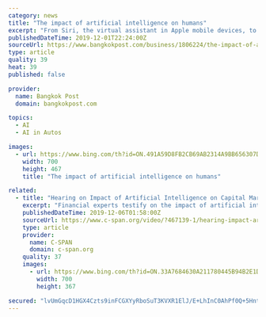 ```yaml
---
category: news
title: "The impact of artificial intelligence on humans"
excerpt: "From Siri, the virtual assistant in Apple mobile devices, to self-driving cars, artificial intelligence (AI) is progressing rapidly, outperforming humans at some tasks. As with the majority of the changes happening globally, there will be positive and negative impacts as AI continues to shape the world we live in. Every single one of us will ..."
publishedDateTime: 2019-12-01T22:24:00Z
sourceUrl: https://www.bangkokpost.com/business/1806224/the-impact-of-artificial-intelligence-on-humans
type: article
quality: 39
heat: 39
published: false

provider:
  name: Bangkok Post
  domain: bangkokpost.com

topics:
  - AI
  - AI in Autos

images:
  - url: https://www.bing.com/th?id=ON.491A59D8FB2CB69AB2314A9BB656307D
    width: 700
    height: 467
    title: "The impact of artificial intelligence on humans"

related:
  - title: "Hearing on Impact of Artificial Intelligence on Capital Markets"
    excerpt: "Financial experts testify on the impact of artificial intelligence on capital markets at a House Financial Services subcommittee hearing."
    publishedDateTime: 2019-12-06T01:58:00Z
    sourceUrl: https://www.c-span.org/video/?467139-1/hearing-impact-artificial-intelligence-capital-markets
    type: article
    provider:
      name: C-SPAN
      domain: c-span.org
    quality: 37
    images:
      - url: https://www.bing.com/th?id=ON.33A7684630A211780445B94B2E1DDE5D
        width: 700
        height: 367

secured: "lvUmGqcD1HGX4Czts9inFCGXYyRboSuT3KVXR1ElJ/E+LhInC0AhPf0Q+5Hntfn/Y0RjAZNr/Vm+4yXFL+QUL2IlMdo4tyHSp5/hZ5JzxpBW/+ELYXboTscEGQnCJVnmmP/E1B8jBDaKkNFskfWARu8fmeWE9JLdsWivjSSKnl2tHNrN3hhqSBHQt5IZr+22YVAis2u4stMm73QWDG6pGoX4ZspF/LKyF7AXAsh15UMNgJitFGTzsdipffg3Tq+dD5s5EG6FbSsYKG20jlYs7A==;vvHClzsm3/wKpqxJ8/VsPg=="
---
```


